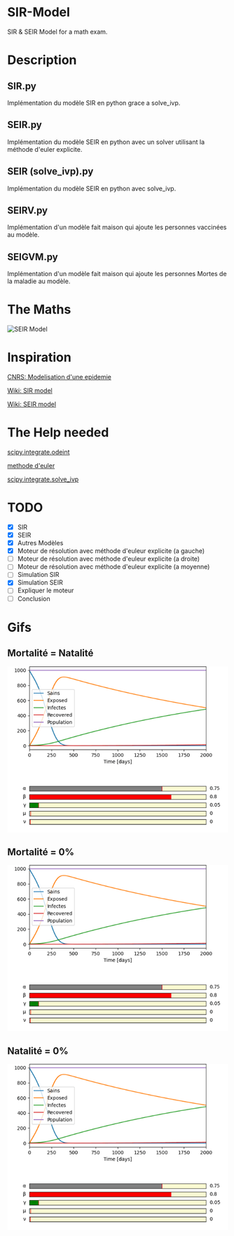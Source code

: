 # SIR-Model
SIR & SEIR Model for a math exam.

# Description

## SIR.py
Implémentation du modèle SIR en python grace a solve_ivp.


## SEIR.py
Implémentation du modèle SEIR en python avec un solver utilisant la méthode d'euler explicite.


## SEIR (solve_ivp).py
Implémentation du modèle SEIR en python avec solve_ivp.

## SEIRV.py
Implémentation d'un modèle fait maison qui ajoute les personnes vaccinées au modèle.

## SEIGVM.py
Implémentation d'un modèle fait maison qui ajoute les personnes Mortes de la maladie au modèle.

# The Maths
![SEIR Model](https://raw.githubusercontent.com/ozeliurs-MaximeBilly/SIR-Model/main/content/SEIR.jpg)

# Inspiration
[CNRS: Modelisation d'une epidemie](https://images.math.cnrs.fr/Modelisation-d-une-epidemie.html)

[Wiki: SIR model](https://en.wikipedia.org/wiki/Compartmental_models_in_epidemiology#The_SIR_model)

[Wiki: SEIR model](https://en.wikipedia.org/wiki/Compartmental_models_in_epidemiology#The_SEIR_model)

# The Help needed
[scipy.integrate.odeint](https://docs.scipy.org/doc/scipy/reference/generated/scipy.integrate.odeint.html)

[methode d'euler](https://www.f-legrand.fr/scidoc/docimg/numerique/euler/euler/euler.html)

[scipy.integrate.solve_ivp](https://docs.scipy.org/doc/scipy/reference/generated/scipy.integrate.solve_ivp.html#scipy.integrate.solve_ivp)

# TODO
- [x] SIR
- [x] SEIR
- [x] Autres Modèles
- [x] Moteur de résolution avec méthode d'euleur explicite (a gauche)
- [ ] Moteur de résolution avec méthode d'euleur explicite (a droite)
- [ ] Moteur de résolution avec méthode d'euleur explicite (a moyenne)
- [ ] Simulation SIR
- [X] Simulation SEIR
- [ ] Expliquer le moteur
- [ ] Conclusion

# Gifs
## Mortalité = Natalité
![IMG](https://github.com/ozeliurs-MaximeBilly/SIR-Model/blob/main/gifs/Mort%3DNat.gif)
## Mortalité = 0%
![IMG](https://github.com/ozeliurs-MaximeBilly/SIR-Model/blob/main/gifs/Mort%3D0.gif)
## Natalité = 0%
![IMG](https://github.com/ozeliurs-MaximeBilly/SIR-Model/blob/main/gifs/Nat%3D0.gif)
